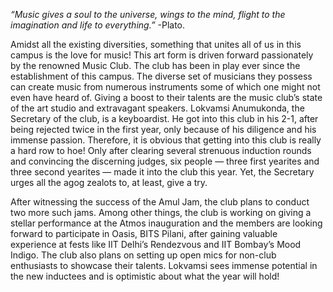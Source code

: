<!-- TITLE: Music World -->
<!-- SUBTITLE: A look at the Music Club on campus.   -->

*“Music gives a soul to the universe, wings to the mind, flight to the imagination and life to everything.”*  -Plato.

Amidst all the existing diversities, something that unites all of us in this campus is the love for music! This art form is driven forward passionately by the renowned Music Club. The club has been in play ever since the establishment of this campus. The diverse set of musicians they possess can create music from numerous instruments some of which one might not even have heard of. Giving a boost to their talents are the music club’s state of the art studio and extravagant speakers. Lokvamsi Anumukonda, the Secretary of the club, is a keyboardist. He got into this club in his 2-1, after being rejected twice in the first year, only because of his diligence and his immense passion. Therefore, it is obvious that getting into this club is really a hard row to hoe! Only after clearing several strenuous induction rounds and convincing the discerning judges, six people — three first yearites and three second yearites — made it into the club this year. Yet, the Secretary urges all the agog zealots to, at least, give a try.

After witnessing the success of the Amul Jam, the club plans to conduct two more such jams. Among other things, the club is working on giving a stellar performance at the Atmos inauguration and the members are looking forward to participate in Oasis, BITS Pilani, after gaining valuable experience at fests like IIT Delhi’s Rendezvous and IIT Bombay’s Mood Indigo. The club also plans on setting up open mics for non-club enthusiasts to showcase their talents. Lokvamsi sees immense potential in the new inductees and is optimistic about what the year will hold!